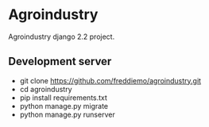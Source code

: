 # Agroindustry

Agroindustry django 2.2 project.

## Development server

* git clone https://github.com/freddiemo/agroindustry.git
* cd agroindustry
* pip install requirements.txt
* python manage.py migrate
* python manage.py runserver